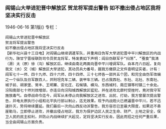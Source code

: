 ### 阎锡山大举进犯晋中解放区  贺龙将军提出警告  如不撤出侵占地区我将坚决实行反击

1946-06-16
第1版()
专栏：

    阎锡山大举进犯晋中解放区
    贺龙将军提出警告
    如不撤出侵占地区我将坚决实行反击
    【新华社兴县十三日电】对阎锡山继续调遣军队，并重用日伪军大举进犯晋中平川解放区的内战行为，陕甘宁晋绥联防司令员贺龙将军，特发表如下声明：阎日伪联军于“扫荡”、“蚕食”我清（源）太（原）徐（沟）解放区后，继续由南北两面向晋中平川增调军队。自本月六日起，复向我文（水）交（城）解放区大举进犯，其动员兵力番号，据我方缴获之文件查明证实者，计有：阎军七十一师、四十九师、四十六师、四十四师、三十七师各一部共五个团，和完全由伪军改编之一个纵队及日军数百人，并附坦克车二辆、装甲车三辆。已占我西社、东社、北社、东南社、城子前、胡家堡、常丰、王明寨、安北庄、石候镇、横沟、东西城村、南庄镇等村镇二十余处。汾阳南部七十师刘效增部，亦连日向汾阳城西解放区猛犯，并在进攻北廓村受挫时，竟对我守军施放毒气。自停战命令迄今，阎军从未停止向我解放区之进攻、出扰、打劫，我方曾屡次提出警告，并电太原执行小组和北平执行部以制止，迄无效果。现予内战炮火已燃遍晋中平川，若不迅速扑灭，势将继续蔓延。我们最后一次向山西反动派警告，我方容忍已至最大限度，如果还不悬崖勒马，立即停止进攻，并撤出侵占地区，我方为保护边区人民之生命、财产、土地之安全，保卫人民的民主权利，并防止内战继续扩大起见，定将坚决实行反击，因此而招之任何严重后果，当全由阎锡山方面负责。
